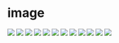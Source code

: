 # image
<img src="https://github.com/YuzzuKamiyaka/image/blob/main/107.jpg" />
<img src="https://github.com/YuzzuKamiyaka/image/blob/main/116.jpg" />
<img src="https://github.com/YuzzuKamiyaka/image/blob/main/119.jpg" />
<img src="https://github.com/YuzzuKamiyaka/image/blob/main/20210903_185931.jpg" />
<img src="https://github.com/YuzzuKamiyaka/image/blob/main/442757cb859d28f896389b76fff1d758.gif" />
<img src="https://github.com/YuzzuKamiyaka/image/blob/main/84c.gif" />
<img src="https://github.com/YuzzuKamiyaka/image/blob/main/IMG-20210903-WA0004.png" />
<img src="https://github.com/YuzzuKamiyaka/image/blob/main/IMG-20210904-WA0000.png" />
<img src="https://github.com/YuzzuKamiyaka/image/blob/main/Josee.jpeg" />
<img src="https://github.com/YuzzuKamiyaka/image/blob/main/Kanna%20-%20eyes%20on%20you.gif" />
<img src="https://github.com/YuzzuKamiyaka/image/blob/main/kannacons.jpeg" />
<img src="https://raw.githubusercontent.com/YuzzuKamiyaka/image/main/youtube.svg" />
